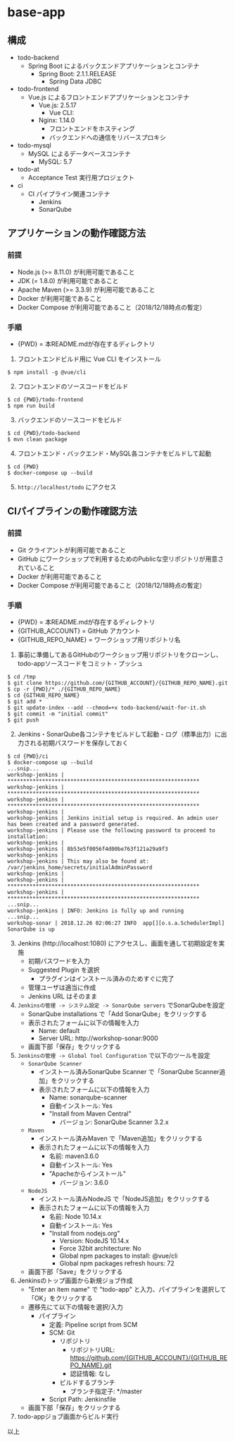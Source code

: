 # base-app

## 構成
  - todo-backend
    - Spring Boot によるバックエンドアプリケーションとコンテナ
      - Spring Boot: 2.1.1.RELEASE
        - Spring Data JDBC
  - todo-frontend
    - Vue.js によるフロントエンドアプリケーションとコンテナ
      - Vue.js: 2.5.17
        - Vue CLI: 
      - Nginx: 1.14.0
        - フロントエンドをホスティング
        - バックエンドへの通信をリバースプロキシ
  - todo-mysql
    - MySQL によるデータベースコンテナ
      - MySQL: 5.7
  - todo-at
    - Acceptance Test 実行用プロジェクト
  - ci
    - CI パイプライン関連コンテナ
      - Jenkins
      - SonarQube

## アプリケーションの動作確認方法

### 前提
  - Node.js (>= 8.11.0) が利用可能であること
  - JDK (= 1.8.0) が利用可能であること
  - Apache Maven (>= 3.3.9) が利用可能であること
  - Docker が利用可能であること
  - Docker Compose が利用可能であること（2018/12/18時点の暫定）

### 手順
  - {PWD} = 本README.mdが存在するディレクトリ
  
  1. フロントエンドビルド用に Vue CLI をインストール
  ```
  $ npm install -g @vue/cli
  ```
  2. フロントエンドのソースコードをビルド
  ```
  $ cd {PWD}/todo-frontend
  $ npm run build
  ```
  3. バックエンドのソースコードをビルド
  ```
  $ cd {PWD}/todo-backend
  $ mvn clean package
  ```
  4. フロントエンド・バックエンド・MySQL各コンテナをビルドして起動
  ```
  $ cd {PWD}
  $ docker-compose up --build
  ```
  5. `http://localhost/todo` にアクセス

## CIパイプラインの動作確認方法

### 前提
  - Git クライアントが利用可能であること
  - GitHub にワークショップで利用するためのPublicな空リポジトリが用意されていること
  - Docker が利用可能であること
  - Docker Compose が利用可能であること（2018/12/18時点の暫定）

### 手順
  - {PWD} = 本README.mdが存在するディレクトリ
  - {GITHUB_ACCOUNT} = GitHub アカウント
  - {GITHUB_REPO_NAME} = ワークショップ用リポジトリ名

  1. 事前に準備してあるGitHubのワークショップ用リポジトリをクローンし、todo-appソースコードをコミット・プッシュ
  ```
  $ cd /tmp
  $ git clone https://github.com/{GITHUB_ACCOUNT}/{GITHUB_REPO_NAME}.git
  $ cp -r {PWD}/* ./{GITHUB_REPO_NAME}
  $ cd {GITHUB_REPO_NAME}
  $ git add *
  $ git update-index --add --chmod=+x todo-backend/wait-for-it.sh
  $ git commit -m "initial commit"
  $ git push
  ```
  2. Jenkins・SonarQube各コンテナをビルドして起動
    - ログ（標準出力）に出力される初期パスワードを保存しておく
  ```
  $ cd {PWD}/ci
  $ docker-compose up --build
  ...snip...
  workshop-jenkins | *************************************************************
  workshop-jenkins | *************************************************************
  workshop-jenkins | *************************************************************
  workshop-jenkins |
  workshop-jenkins | Jenkins initial setup is required. An admin user has been created and a password generated.
  workshop-jenkins | Please use the following password to proceed to installation:
  workshop-jenkins |
  workshop-jenkins | 8b53e5f0056f4d00be763f121a29a9f3
  workshop-jenkins |
  workshop-jenkins | This may also be found at: /var/jenkins_home/secrets/initialAdminPassword
  workshop-jenkins |
  workshop-jenkins | *************************************************************
  workshop-jenkins | *************************************************************
  ...snip...
  workshop-jenkins | INFO: Jenkins is fully up and running
  ...snip...
  workshop-sonar | 2018.12.26 02:06:27 INFO  app[][o.s.a.SchedulerImpl] SonarQube is up
  ```
  3. Jenkins (http://localhost:1080) にアクセスし、画面を通して初期設定を実施
     - 初期パスワードを入力
     - Suggested Plugin を選択
       - プラグインはインストール済みのためすぐに完了
     - 管理ユーザは適当に作成
     - Jenkins URL はそのまま
  4. `Jenkinsの管理 -> システム設定 -> SonarQube servers` でSonarQubeを設定
     - SonarQube installations で「Add SonarQube」をクリックする
     - 表示されたフォームに以下の情報を入力
       - Name: default
       - Server URL: http://workshop-sonar:9000
     - 画面下部「保存」をクリックする
  5. `Jenkinsの管理 -> Global Tool Configuration` で以下のツールを設定
     - `SonarQube Scanner`
       - インストール済みSonarQube Scanner で「SonarQube Scanner追加」をクリックする
       - 表示されたフォームに以下の情報を入力
         - Name: sonarqube-scanner
         - 自動インストール: Yes
         - "Install from Maven Central"
           - バージョン: SonarQube Scanner 3.2.x
     - `Maven`
       - インストール済みMaven で「Maven追加」をクリックする
       - 表示されたフォームに以下の情報を入力
         - 名前: maven3.6.0
         - 自動インストール: Yes
         - "Apacheからインストール"
           - バージョン: 3.6.0
     - `NodeJS`
       - インストール済みNodeJS で「NodeJS追加」をクリックする
       - 表示されたフォームに以下の情報を入力
         - 名前: Node 10.14.x
         - 自動インストール: Yes
         - "Install from nodejs.org"
           - Version: NodeJS 10.14.x
           - Force 32bit architecture: No
           - Global npm packages to install: @vue/cli
           - Global npm packages refresh hours: 72
     - 画面下部「Save」をクリックする
  6. Jenkinsのトップ画面から新規ジョブ作成
     - "Enter an item name" で "todo-app" と入力、パイプラインを選択して「OK」をクリックする
     - 遷移先にて以下の情報を選択/入力
       - パイプライン
         - 定義: Pipeline script from SCM
         - SCM: Git
           - リポジトリ
             - リポジトリURL: https://github.com/{GITHUB_ACCOUNT}/{GITHUB_REPO_NAME}.git
             - 認証情報: なし
           - ビルドするブランチ
             - ブランチ指定子: */master
         - Script Path: Jenkinsfile
     - 画面下部「保存」をクリックする
  7. todo-appジョブ画面からビルド実行

以上